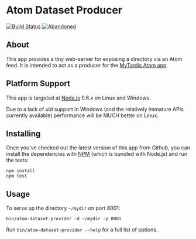Atom Dataset Producer
=====================

[![Build Status](https://secure.travis-ci.org/tjdett/atom-dataset-provider.png)](http://travis-ci.org/tjdett/atom-dataset-provider) [![Abandoned](http://stillmaintained.com/tjdett/atom-dataset-provider.png)](http://stillmaintained.com/tjdett/atom-dataset-provider)

About
-----

This app provides a tiny web-server for exposing a directory via an Atom feed.
It is intended to act as a producer for the [MyTardis Atom app][atom-app].

Platform Support
----------------

This app is targeted at [Node.js][nodejs] 0.6.x on Linux and Windows.

Due to a lack of uid support in Windows (and the relatively immature APIs
currently available) performance will be MUCH better on Linux.


Installing
----------

Once you've checked out the latest version of this app from Github, you can 
install the dependencies with [NPM][npm] (which is bundled with Node.js) 
and run the tests:

    npm install
    npm test

Usage
-----

To serve up the directory `~/mydir` on port 8001:

    bin/atom-dataset-provider -d ~/mydir -p 8001

Run `bin/atom-dataset-provider --help` for a full list of options.

[atom-app]: https://github.com/tjdett/mytardis-app-atom
[nodejs]: http://nodejs.org/
[npm]: http://npmjs.org/
